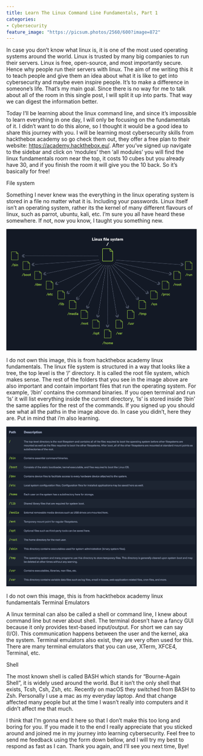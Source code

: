 ```yaml
---
title: Learn The Linux Command Line Fundamentals, Part 1
categories:
- Cybersecurity
feature_image: "https://picsum.photos/2560/600?image=872"
---
```


In case you don’t know what linux is, it is one of the most used operating systems around the world. Linux is trusted by many big companies to run their servers. Linux is free, open-source, and most importantly secure. Hence why people run their servers with linux. The aim of me writing this it to teach people and give them an idea about what it is like to get into cybersecurity and maybe even inspire people. It’s to make a difference in someone’s life. That’s my main goal. Since there is no way for me to talk about all of the room in this single post, I will split it up into parts. That way we can digest the information better.

Today I’ll be learning about the linux command line, and since it’s impossible to learn everything in one day, I will only be focusing on the fundamentals of it. I didn’t want to do this alone, so I thought it would be a good idea to share this journey with you. I will be learning most cybersecurity skills from hackthebox academy so go check them out, they offer a free plan to their website: https://academy.hackthebox.eu/. After you’ve signed up navigate to the sidebar and click on ‘modules’ then ‘all modules’ you will find the linux fundamentals room near the top, it costs 10 cubes but you already have 30, and if you finish the room it will give you the 10 back. So it’s basically for free!

File system

Something I never knew was the everything in the linux operating system is stored in a file no matter what it is. Including your passwords. Linux itself isn’t an operating system, rather its the kernel of many different flavours of linux, such as parrot, ubuntu, kali, etc. I’m sure you all have heard these somewhere. If not, now you know, I taught you something new.

![Linux File System](/images/Linuxfilesystem.png)

I do not own this image, this is from hackthebox academy linux fundamentals.
The linux file system is structured in a way that looks like a tree, the top level is the ‘/’ directory. It is called the root file system, which makes sense. The rest of the folders that you see in the image above are also important and contain important files that run the operating system. For example, ‘/bin’ contains the command binaries. If you open terminal and run ‘ls’ it will list everything inside the current directory, ‘ls’ is stored inside ‘/bin’ the same applies for the rest of the commands. If you signed up you should see what all the paths in the image above do. In case you didn’t, here they are. Put in mind that i’m also learning.

![Linux Folders](/images/Linuxfolders.png)

I do not own this image, this is from hackthebox academy linux fundamentals
Terminal Emulators

A linux terminal can also be called a shell or command line, I knew about command line but never about shell. The terminal doesn’t have a fancy GUI because it only provides text-based input/output. For short we can say (I/O). This communication happens between the user and the kernel, aka the system. Terminal emulators also exist, they are very often used for this. There are many terminal emulators that you can use, XTerm, XFCE4, Terminal, etc.

Shell

The most known shell is called BASH which stands for “Bourne-Again Shell”, it is widely used around the world. But it isn’t the only shell that exists, Tcsh, Csh, Zsh, etc. Recently on macOS they switched from BASH to Zsh. Personally I use a mac as my everyday laptop. And that change affected many people but at the time I wasn’t really into computers and it didn’t affect me that much.

I think that I’m gonna end it here so that I don’t make this too long and boring for you. If you made it to the end I really appreciate that you sticked around and joined me in my journey into learning cybersecurity. Feel free to send me feedback using the form down bellow, and I will try my best to respond as fast as I can. Thank you again, and I’ll see you next time, Bye!

